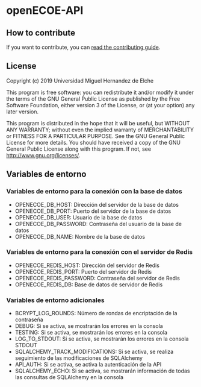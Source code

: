# openECOE-API
## How to contribute

If you want to contribute, you can [read the contributing guide](CONTRIBUTING.md).

## License
Copyright (c) 2019 Universidad Miguel Hernandez de Elche

This program is free software: you can redistribute it and/or modify it under the terms of the GNU General Public License as published by the Free Software Foundation, either version 3 of the License, or (at your option) any later version.

This program is distributed in the hope that it will be useful, but WITHOUT ANY WARRANTY; without even the implied warranty of MERCHANTABILITY or FITNESS FOR A PARTICULAR PURPOSE. See the GNU General Public License for more details. You should have received a copy of the GNU General Public License along with this program. If not, see <http://www.gnu.org/licenses/>.

## Variables de entorno
### Variables de entorno para la conexión con la base de datos
* OPENECOE_DB_HOST: Dirección del servidor de la base de datos
* OPENECOE_DB_PORT: Puerto del servidor de la base de datos
* OPENECOE_DB_USER: Usuario de la base de datos
* OPENECOE_DB_PASSWORD: Contraseña del usuario de la base de datos
* OPENECOE_DB_NAME: Nombre de la base de datos

### Variables de entorno para la conexión con el servidor de Redis
* OPENECOE_REDIS_HOST: Dirección del servidor de Redis
* OPENECOE_REDIS_PORT: Puerto del servidor de Redis
* OPENECOE_REDIS_PASSWORD: Contraseña del servidor de Redis
* OPENECOE_REDIS_DB: Base de datos de servidor de Redis

### Variables de entorno adicionales
* BCRYPT_LOG_ROUNDS: Número de rondas de encriptación de la contraseña
* DEBUG: Si se activa, se mostrarán los errores en la consola
* TESTING: Si se activa, se mostrarán los errores en la consola
* LOG_TO_STDOUT:  Si se activa, se mostrarán los errores en la consola STDOUT
* SQLALCHEMY_TRACK_MODIFICATIONS: Si se activa, se realiza seguimiento de las modificaciones de SQLAlchemy
* API_AUTH: Si se activa, se activa la autenticación de la API
* SQLALCHEMY_ECHO:  Si se activa, se mostrarán información de todas las consultas de SQLAlchemy en la consola


